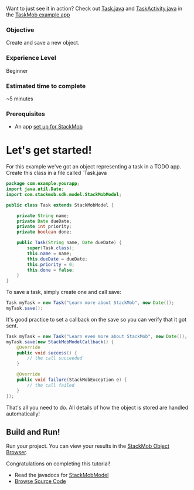 Want to just see it in action? Check out [Task.java](https://github.com/stackmob/stackmob-android-examples/blob/master/TaskMob/src/com/stackmob/taskmob/Task.java) and [TaskActivity.java](https://github.com/stackmob/stackmob-android-examples/blob/master/TaskMob/src/com/stackmob/taskmob/TaskActivity.java) in the [TaskMob example app](https://github.com/stackmob/stackmob-android-examples)

<h3>Objective</h3>

Create and save a new object.

<h3>Experience Level</h3>
Beginner

<h3>Estimated time to complete</h3>
~5 minutes

<h3>Prerequisites</h3>

* An app <a href="https://dashboard.stackmob.com/sdks/android/config">set up for StackMob</a>

<h1>Let's get started!</h1>

For this example we've got an object representing a task in a TODO app. Create this class in a file called `Task.java

```java
package com.example.yourapp;
import java.util.Date;
import com.stackmob.sdk.model.StackMobModel;

public class Task extends StackMobModel {

	private String name;
	private Date dueDate;
	private int priority;
	private boolean done;

	public Task(String name, Date dueDate) {
		super(Task.class);
		this.name = name;
		this.dueDate = dueDate;
		this.priority = 0;
		this.done = false;
	}
}
```

To save a task, simply create one and call save:

```java
Task myTask = new Task("Learn more about StackMob", new Date());
myTask.save();
```

It's good practice to set a callback on the save so you can verify that it got sent.

```java
Task myTask = new Task("Learn even more about StackMob", new Date());
myTask.save(new StackMobModelCallback() {
    @Override
    public void success() {
		// the call succeeded
    }

    @Override
    public void failure(StackMobException e) {
		// the call failed
    }
});
```

That's all you need to do. All details of how the object is stored are handled automatically!

<h2>Build and Run!</h2>

Run your project. You can view your results in the <a href="https://dashboard.stackmob.com/data/browser/task" target="_blank">StackMob Object Browser</a>.

Congratulations on completing this tutorial!

* Read the javadocs for [StackMobModel](http://stackmob.github.com/stackmob-java-client-sdk/javadoc/apidocs/com/stackmob/sdk/model/StackMobModel.html)
* [Browse Source Code](https://github.com/stackmob/stackmob-android-examples)